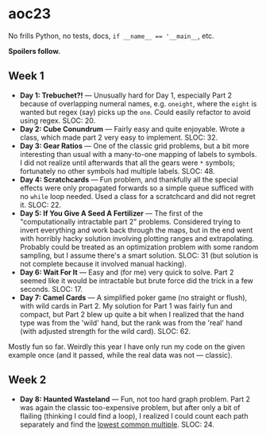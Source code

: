 # aoc23

No frills Python, no tests, docs, `if __name__ == '__main__`, etc.

**Spoilers follow.**

## Week 1

- **Day 1: Trebuchet?!** — Unusually hard for Day 1, especially Part 2 because of overlapping numeral names, e.g. `oneight`, where the `eight` is wanted but regex (say) picks up the `one`. Could easily refactor to avoid using regex. SLOC: 20.
- **Day 2: Cube Conundrum** — Fairly easy and quite enjoyable. Wrote a class, which made part 2 very easy to implement. SLOC: 32.
- **Day 3: Gear Ratios** — One of the classic grid problems, but a bit more interesting than usual with a many-to-one mapping of labels to symbols. I did not realize until afterwards that all the gears were `*` symbols; fortunately no other symbols had multiple labels. SLOC: 48.
- **Day 4: Scratchcards** — Fun problem, and thankfully all the special effects were only propagated forwards so a simple queue sufficed with no `while` loop needed. Used a class for a scratchcard and did not regret it. SLOC: 22.
- **Day 5: If You Give A Seed A Fertilizer** — The first of the "computationally intractable part 2" problems.  Considered trying to invert everything and work back through the maps, but in the end went with horribly hacky solution involving plotting ranges and extrapolating. Probably could be treated as an optimization problem with some random sampling, but I assume there's a smart solution. SLOC: 31 (but solution is not complete because it involved manual hacking).
- **Day 6: Wait For It** — Easy and (for me) very quick to solve. Part 2 seemed like it would be intractable but brute force did the trick in a few seconds. SLOC: 17.
- **Day 7: Camel Cards** — A simplified poker game (no straight or flush), with wild cards in Part 2. My solution for Part 1 was fairly fun and compact, but Part 2 blew up quite a bit when I realized that the hand type was from the 'wild' hand, but the rank was from the 'real' hand (with adjusted strength for the wild card). SLOC: 62.

Mostly fun so far. Weirdly this year I have only run my code on the given example once (and it passed, while the real data was not — classic).


## Week 2

- **Day 8: Haunted Wasteland** — Fun, not too hard graph problem. Part 2 was again the classic too-expensive problem, but after only a bit of flailing (thinking I could find a loop), I realized I could count each path separately and find the [lowest common multiple](https://en.wikipedia.org/wiki/Least_common_multiple). SLOC: 24.
